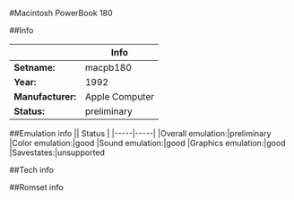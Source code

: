 #Macintosh PowerBook 180

##Info

||Info|
|-----|-----|
|**Setname:**|macpb180
|**Year:**|1992
|**Manufacturer:**|Apple Computer
|**Status:**|preliminary

##Emulation info
|| Status |
|-----|-----|
|Overall emulation:|preliminary
|Color emulation:|good
|Sound emulation:|good
|Graphics emulation:|good
|Savestates:|unsupported

##Tech info

##Romset info

<!--- START OF EDITED COMMENT DO NOT TOUCH TEXT ABOVE-->
